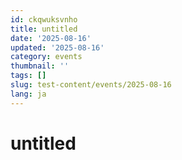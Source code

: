 ```yaml
---
id: ckqwuksvnho
title: untitled
date: '2025-08-16'
updated: '2025-08-16'
category: events
thumbnail: ''
tags: []
slug: test-content/events/2025-08-16
lang: ja
---
```

# untitled
